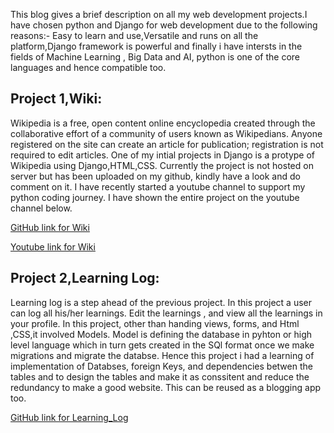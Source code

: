 
This blog gives a brief description on all my web development projects.I have chosen python and Django for web development due to the following reasons:-
Easy to learn and use,Versatile and runs on all the platform,Django framework is powerful and finally i have intersts in the fields of Machine Learning , Big Data and AI, python is one of the core languages and hence compatible too.

## Project 1,Wiki:

Wikipedia is a free, open content online encyclopedia created through the collaborative effort of a community of users known as Wikipedians. 
Anyone registered on the site can create an article for publication; registration is not required to edit articles. 
One of my intial projects in Django is a protype of Wikipedia using Django,HTML,CSS.
Currently the project is not hosted on server but has been uploaded on my github, kindly have a look and do comment on it.
I have recently started a youtube channel to support my python coding journey.
I have shown the entire project on the youtube channel below.

[GitHub link for Wiki](https://github.com/me50/HariniBooravalli/tree/web50-project1-2020-wiki)

[Youtube link for Wiki](https://www.youtube.com/watch?v=hIQ15YoZ_nE&feature=youtu.be)

## Project 2,Learning Log:

Learning log is a step ahead of the previous project. 
In this project a user can log all his/her learnings. Edit the learnings , and view all the learnings in your profile.
In this project, other than handing views, forms, and Html ,CSS,it involved Models.
Model is defining the database in pyhton or high level language which in turn gets created in the SQl format once we make migrations and migrate the databse.
Hence this project i had a learning of implementation of Databses, foreign Keys, and dependencies betwen the tables and to design the tables and make it as conssitent 
and reduce the redundancy to make a good website.
This can be reused as a blogging app too.

[GitHub link for Learning_Log](https://github.com/HariniBooravalli/Learning_Log)




